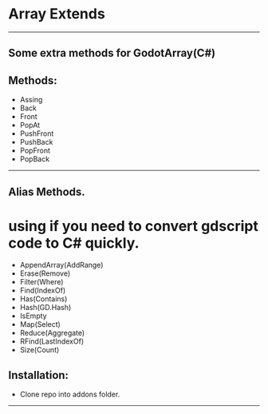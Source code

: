 # Array Extends
-------------------------------------
Some extra methods for GodotArray(C#)
-------------------------------------

## Methods:
- Assing
- Back
- Front
- PopAt
- PushFront
- PushBack
- PopFront
- PopBack
-------------------------------------

## Alias Methods.
# using if you need to convert gdscript code to C# quickly.
- AppendArray(AddRange)
- Erase(Remove)
- Filter(Where)
- Find(IndexOf)
- Has(Contains)
- Hash(GD.Hash)
- IsEmpty
- Map(Select)
- Reduce(Aggregate)
- RFind(LastIndexOf)
- Size(Count)

## Installation:
- Clone repo into addons folder.
-------------------------------------
